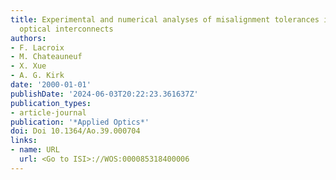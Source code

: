 ```yaml
---
title: Experimental and numerical analyses of misalignment tolerances in free-space
  optical interconnects
authors:
- F. Lacroix
- M. Chateauneuf
- X. Xue
- A. G. Kirk
date: '2000-01-01'
publishDate: '2024-06-03T20:22:23.361637Z'
publication_types:
- article-journal
publication: '*Applied Optics*'
doi: Doi 10.1364/Ao.39.000704
links:
- name: URL
  url: <Go to ISI>://WOS:000085318400006
---
```

